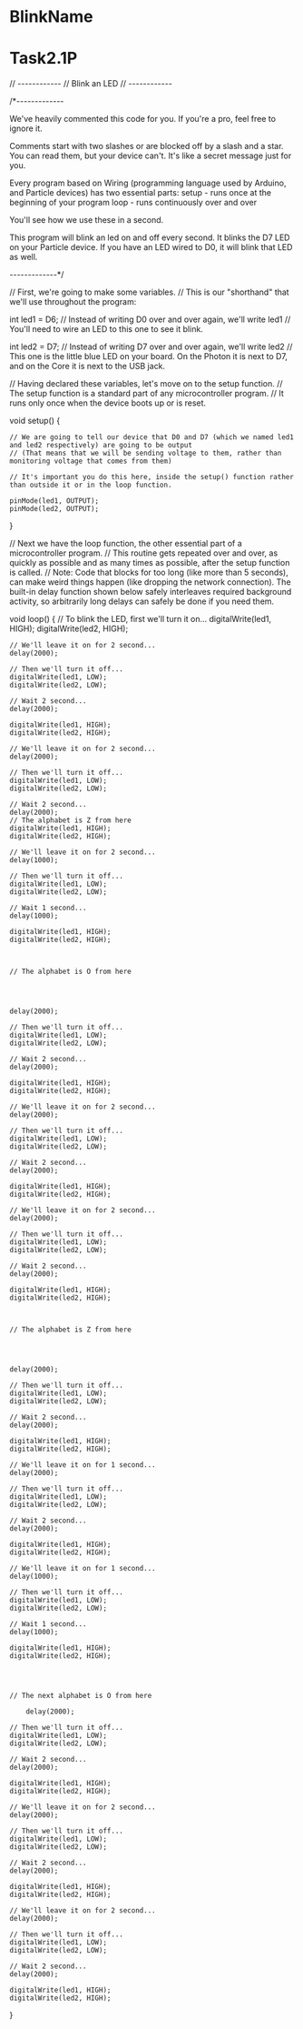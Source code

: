 # BlinkName
# Task2.1P
// ------------
// Blink an LED
// ------------

/*-------------

We've heavily commented this code for you. If you're a pro, feel free to ignore it.

Comments start with two slashes or are blocked off by a slash and a star.
You can read them, but your device can't.
It's like a secret message just for you.

Every program based on Wiring (programming language used by Arduino, and Particle devices) has two essential parts:
setup - runs once at the beginning of your program
loop - runs continuously over and over

You'll see how we use these in a second.

This program will blink an led on and off every second.
It blinks the D7 LED on your Particle device. If you have an LED wired to D0, it will blink that LED as well.

-------------*/


// First, we're going to make some variables.
// This is our "shorthand" that we'll use throughout the program:

int led1 = D6; // Instead of writing D0 over and over again, we'll write led1
// You'll need to wire an LED to this one to see it blink.

int led2 = D7; // Instead of writing D7 over and over again, we'll write led2
// This one is the little blue LED on your board. On the Photon it is next to D7, and on the Core it is next to the USB jack.

// Having declared these variables, let's move on to the setup function.
// The setup function is a standard part of any microcontroller program.
// It runs only once when the device boots up or is reset.

void setup() {

	// We are going to tell our device that D0 and D7 (which we named led1 and led2 respectively) are going to be output
	// (That means that we will be sending voltage to them, rather than monitoring voltage that comes from them)

	// It's important you do this here, inside the setup() function rather than outside it or in the loop function.

	pinMode(led1, OUTPUT);
	pinMode(led2, OUTPUT);

}

// Next we have the loop function, the other essential part of a microcontroller program.
// This routine gets repeated over and over, as quickly as possible and as many times as possible, after the setup function is called.
// Note: Code that blocks for too long (like more than 5 seconds), can make weird things happen (like dropping the network connection).  The built-in delay function shown below safely interleaves required background activity, so arbitrarily long delays can safely be done if you need them.

void loop() {
	// To blink the LED, first we'll turn it on...
	digitalWrite(led1, HIGH);
	digitalWrite(led2, HIGH);

	// We'll leave it on for 2 second...
	delay(2000);

	// Then we'll turn it off...
	digitalWrite(led1, LOW);
	digitalWrite(led2, LOW);

	// Wait 2 second...
	delay(2000);
	
	digitalWrite(led1, HIGH);
	digitalWrite(led2, HIGH);

	// We'll leave it on for 2 second...
	delay(2000);

	// Then we'll turn it off...
	digitalWrite(led1, LOW);
	digitalWrite(led2, LOW);

	// Wait 2 second...
	delay(2000);
	// The alphabet is Z from here
	digitalWrite(led1, HIGH);
	digitalWrite(led2, HIGH);

	// We'll leave it on for 2 second...
	delay(1000);

	// Then we'll turn it off...
	digitalWrite(led1, LOW);
	digitalWrite(led2, LOW);

	// Wait 1 second...
	delay(1000);
	
	digitalWrite(led1, HIGH);
	digitalWrite(led2, HIGH);
	
	

	// The alphabet is O from here
	
	
	
	
	delay(2000);

	// Then we'll turn it off...
	digitalWrite(led1, LOW);
	digitalWrite(led2, LOW);

	// Wait 2 second...
	delay(2000);
	
	digitalWrite(led1, HIGH);
	digitalWrite(led2, HIGH);

	// We'll leave it on for 2 second...
	delay(2000);

	// Then we'll turn it off...
	digitalWrite(led1, LOW);
	digitalWrite(led2, LOW);

	// Wait 2 second...
	delay(2000);
	
	digitalWrite(led1, HIGH);
	digitalWrite(led2, HIGH);

	// We'll leave it on for 2 second...
	delay(2000);

	// Then we'll turn it off...
	digitalWrite(led1, LOW);
	digitalWrite(led2, LOW);

	// Wait 2 second...
	delay(2000);
	
	digitalWrite(led1, HIGH);
	digitalWrite(led2, HIGH);
	
	

	// The alphabet is Z from here 
	
	
	
	
	delay(2000);

	// Then we'll turn it off...
	digitalWrite(led1, LOW);
	digitalWrite(led2, LOW);

	// Wait 2 second...
	delay(2000);
	
	digitalWrite(led1, HIGH);
	digitalWrite(led2, HIGH);

	// We'll leave it on for 1 second...
	delay(2000);

	// Then we'll turn it off...
	digitalWrite(led1, LOW);
	digitalWrite(led2, LOW);

	// Wait 2 second...
	delay(2000);
	
	digitalWrite(led1, HIGH);
	digitalWrite(led2, HIGH);

	// We'll leave it on for 1 second...
	delay(1000);

	// Then we'll turn it off...
	digitalWrite(led1, LOW);
	digitalWrite(led2, LOW);

	// Wait 1 second...
	delay(1000);
	
	digitalWrite(led1, HIGH);
	digitalWrite(led2, HIGH);
	
	


	// The next alphabet is O from here 
	
		delay(2000);

	// Then we'll turn it off...
	digitalWrite(led1, LOW);
	digitalWrite(led2, LOW);

	// Wait 2 second...
	delay(2000);
	
	digitalWrite(led1, HIGH);
	digitalWrite(led2, HIGH);

	// We'll leave it on for 2 second...
	delay(2000);

	// Then we'll turn it off...
	digitalWrite(led1, LOW);
	digitalWrite(led2, LOW);

	// Wait 2 second...
	delay(2000);
	
	digitalWrite(led1, HIGH);
	digitalWrite(led2, HIGH);

	// We'll leave it on for 2 second...
	delay(2000);

	// Then we'll turn it off...
	digitalWrite(led1, LOW);
	digitalWrite(led2, LOW);

	// Wait 2 second...
	delay(2000);
	
	digitalWrite(led1, HIGH);
	digitalWrite(led2, HIGH);

}

